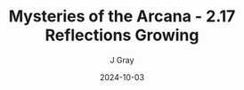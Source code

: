 ---
title: 'Mysteries of the Arcana - 2.17 Reflections Growing'
alt: 'Mysteries of the Arcana'
date: '2024-10-03'
author: 'J Gray'
artist: 'Keira'
---